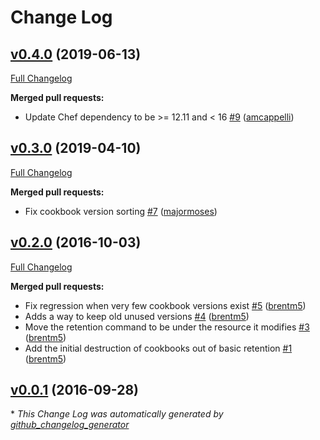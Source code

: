 # Change Log

## [v0.4.0](https://github.com/cvent/knife-chef-retention/tree/v0.4.0) (2019-06-13)
[Full Changelog](https://github.com/cvent/knife-chef-retention/compare/v0.3.0...v0.4.0)

**Merged pull requests:**

- Update Chef dependency  to be \>= 12.11 and \< 16 [\#9](https://github.com/cvent/knife-chef-retention/pull/9) ([amcappelli](https://github.com/amcappelli))

## [v0.3.0](https://github.com/cvent/knife-chef-retention/tree/v0.3.0) (2019-04-10)
[Full Changelog](https://github.com/cvent/knife-chef-retention/compare/v0.2.0...v0.3.0)

**Merged pull requests:**

- Fix cookbook version sorting [\#7](https://github.com/cvent/knife-chef-retention/pull/7) ([majormoses](https://github.com/majormoses))

## [v0.2.0](https://github.com/cvent/knife-chef-retention/tree/v0.2.0) (2016-10-03)
[Full Changelog](https://github.com/cvent/knife-chef-retention/compare/v0.0.1...v0.2.0)

**Merged pull requests:**

- Fix regression when very few cookbook versions exist [\#5](https://github.com/cvent/knife-chef-retention/pull/5) ([brentm5](https://github.com/brentm5))
- Adds a way to keep old unused versions [\#4](https://github.com/cvent/knife-chef-retention/pull/4) ([brentm5](https://github.com/brentm5))
- Move the retention command to be under the resource it modifies [\#3](https://github.com/cvent/knife-chef-retention/pull/3) ([brentm5](https://github.com/brentm5))
- Add the initial destruction of cookbooks out of basic retention [\#1](https://github.com/cvent/knife-chef-retention/pull/1) ([brentm5](https://github.com/brentm5))

## [v0.0.1](https://github.com/cvent/knife-chef-retention/tree/v0.0.1) (2016-09-28)


\* *This Change Log was automatically generated by [github_changelog_generator](https://github.com/skywinder/Github-Changelog-Generator)*